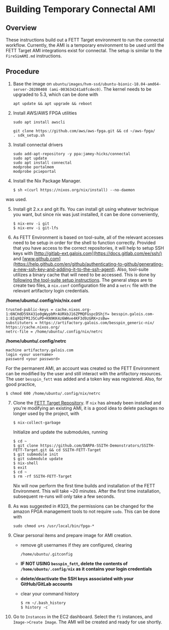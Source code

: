 # Building Temporary Connectal AMI

## Overview

These instructions build out a FETT Target environment to run the connectal workflow. Currently, the AMI is a temporary environment to be used until the FETT Target AMI integrations exist for connectal. The setup is similar to the `FireSimAMI.md` instructions.

## Procedure

1. Base the image on `ubuntu/images/hvm-ssd/ubuntu-bionic-18.04-amd64-server-20200408 (ami-003634241a8fcdec0)`. The kernel needs to be upgraded to 5.3, which can be done with
   
   ```
   apt update && apt upgrade && reboot
   ```
   
2. Install AWS/AWS FPGA utilities

    ```
    sudo apt install awscli
    ```
    ```
    git clone https://github.com/aws/aws-fpga.git && cd ~/aws-fpga/
    . sdk_setup.sh
    ```

3. Install connectal drivers
    ```
    sudo add-apt-repository -y ppa:jamey-hicks/connectal
    sudo apt update
    sudo apt install connectal
    modprobe portalmem
    modprobe pcieportal
    ```

4. Install the Nix Package Manager.
    ```
    $ sh <(curl https://nixos.org/nix/install) --no-daemon
    ```

was used. 

5. Install git 2.x.x and git lfs. You can install git using whatever technique you want, but since nix was just installed, it can be done conveniently,
   ```
   $ nix-env -i git
   $ nix-env -i git-lfs
   ```

6. As FETT Environment is based on tool-suite, all of the relevant accesses need to be setup in order for the shell to function correctly. Provided that you have access to the correct repositories, it will help to setup SSH keys with [http://gitlab-ext.galois.com](https://docs.gitlab.com/ee/ssh/) and [www.github.com](https://help.github.com/en/github/authenticating-to-github/generating-a-new-ssh-key-and-adding-it-to-the-ssh-agent). Also, tool-suite utilizes a binary cache that will need to be accessed. This is done by [following the tool-suite setup instructions](https://gitlab-ext.galois.com/ssith/tool-suite). The general steps are to create two files, a `nix.conf` configuration file and a `netrc` file with the relevant artifactory login credentials. 

**/home/ubuntu/.config/nix/nix.conf**

```
trusted-public-keys = cache.nixos.org-1:6NCHdD59X431o0gWypbMrAURkbJ16ZPMQFGspcDShjY= besspin.galois.com-1:8IqXQ2FM1J5CuPD+KN9KK4z6WHve4KF3d9zGRK+zsBw=
substituters = https://artifactory.galois.com/besspin_generic-nix/ https://cache.nixos.org/
netrc-file = /home/ubuntu/.config/nix/netrc
```
**/home/ubuntu/.config/netrc**

```
machine artifactory.galois.com
login <your username>
password <your password>
```

   For the permanent AMI, an account was created so the FETT Environment can be modified by the user and still interact with the artifactory resources. The user `besspin_fett` was added and a token key was registered. Also, for good practice,

```
$ chmod 600 /home/ubuntu/.config/nix/netrc
```

7. Clone the [FETT Target Repository](https://github.com/DARPA-SSITH-Demonstrators/SSITH-FETT-Target). If `nix` has already been installed and you're modifying an existing AMI, it is a good idea to delete packages no longer used by the project, with
   ```
   $ nix-collect-garbage
   ```
   Initialize and update the submodules, running
   ```
   $ cd ~
   $ git clone https://github.com/DARPA-SSITH-Demonstrators/SSITH-FETT-Target.git && cd SSITH-FETT-Target
   $ git submodule init
   $ git submodule update
   $ nix-shell
   $ exit
   $ cd ~
   $ rm -rf SSITH-FETT-Target
   ```
   Nix will now perform the first time builds and installation of the FETT Environment. This will take ~20 minutes. After the first time installation, subsequent re-runs will only take a few seconds. 

8. As was suggested in #323, the permissions can be changed for the amazon FPGA management tools to not require `sudo`. This can be done with
    ```
    sudo chmod u+s /usr/local/bin/fpga-*
    ```

9. Clear personal items and prepare image for AMI creation. 

   * remove git usernames if they are configured, clearing
     ```
     /home/ubuntu/.gitconfig
     ```

   * **IF NOT USING `besspin_fett`, delete the contents of `/home/ubuntu/.config/nix` as it contains your login credentials**

   * **delete/deactivate the SSH keys associated with your GitHub/GitLab accounts**

   * clear your command history
     ```
     $ rm ~/.bash_history
     $ history -c
     ```

10. Go to `Instances` in the EC2 dashboard. Select the `f1` instances, and `Image->Create Image`. The AMI will be created and ready for use shortly.
